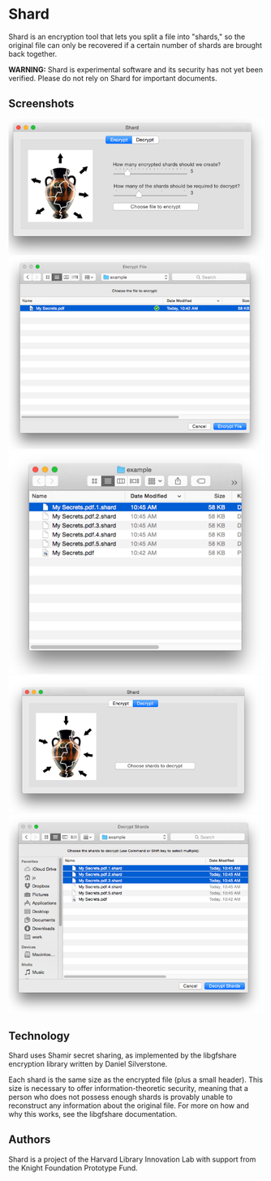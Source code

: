 
Shard
=====

Shard is an encryption tool that lets you split a file into "shards," so the original file can only be recovered if a certain number of shards are brought back together.

**WARNING:** Shard is experimental software and its security has not yet been verified. Please do not rely on Shard for important documents.


Screenshots
-----------

![1](assets/screenshots/1.png "1")
![2](assets/screenshots/2.png "2")
![3](assets/screenshots/3.png "3")
![4](assets/screenshots/4.png "4")
![5](assets/screenshots/5.png "5")


Technology
----------

Shard uses Shamir secret sharing, as implemented by the libgfshare encryption library written by Daniel Silverstone.

Each shard is the same size as the encrypted file (plus a small header). This size is necessary to offer information-theoretic security, meaning that a person who does not possess enough shards is provably unable to reconstruct any information about the original file. For more on how and why this works, see the libgfshare documentation.


Authors
-------

Shard is a project of the Harvard Library Innovation Lab with support from the Knight Foundation Prototype Fund.